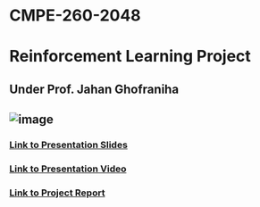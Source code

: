 # CMPE-260-2048
# Reinforcement Learning Project
## Under Prof. Jahan Ghofraniha
## ![image](https://user-images.githubusercontent.com/71077352/144545301-e493fe19-9c60-4cda-98fa-0eca74124ad5.png)


### [Link to Presentation Slides](https://github.com/bharathGuna/CMPE-260-2048/blob/master/2048%20presentation.pdf)
### [Link to Presentation Video](https://drive.google.com/file/d/1qvrrovpoWPYY0hCMnV3hBLAaF7jqgXjW/view?usp=sharing)
### [Link to Project Report]()
